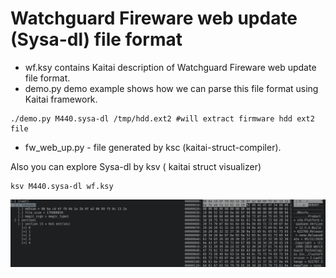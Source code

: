# Watchguard Fireware web update (Sysa-dl) file format

+ wf.ksy contains Kaitai description of Watchguard Fireware web update file format.
+ demo.py demo example shows how we can parse this file format using Kaitai framework.
```
./demo.py M440.sysa-dl /tmp/hdd.ext2 #will extract firmware hdd ext2 file
```
+ fw_web_up.py - file generated by ksc (kaitai-struct-compiler).


Also you can explore Sysa-dl by ksv ( kaitai struct visualizer)

```
ksv M440.sysa-dl wf.ksy
```

![](ksv.png "")

